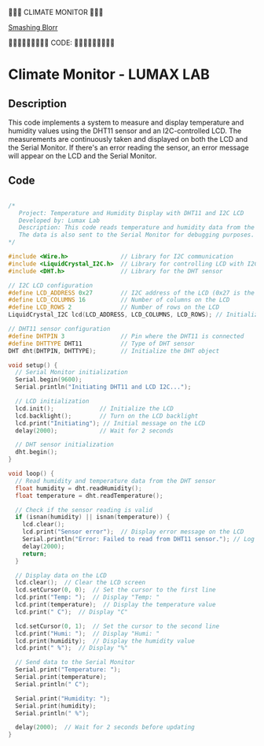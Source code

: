 🤖🤖🤖 CLIMATE MONITOR 🤖🤖🤖

[Smashing Blorr](https://github.com/user-attachments/assets/afd3b583-1180-41c1-aaa7-77e15fbd9421)


🧑🏻‍💻🧑🏻‍💻🧑🏻‍💻 CODE: 🧑🏻‍💻🧑🏻‍💻🧑🏻‍💻


# Climate Monitor - LUMAX LAB

## Description
This code implements a system to measure and display temperature and humidity values using the DHT11 sensor and an I2C-controlled LCD. The measurements are continuously taken and displayed on both the LCD and the Serial Monitor. If there's an error reading the sensor, an error message will appear on the LCD and the Serial Monitor.

## Code

```cpp

/* 
   Project: Temperature and Humidity Display with DHT11 and I2C LCD
   Developed by: Lumax Lab
   Description: This code reads temperature and humidity data from the DHT11 sensor and displays them on an I2C LCD.
   The data is also sent to the Serial Monitor for debugging purposes.
*/

#include <Wire.h>               // Library for I2C communication
#include <LiquidCrystal_I2C.h>  // Library for controlling LCD with I2C
#include <DHT.h>                // Library for the DHT sensor

// I2C LCD configuration
#define LCD_ADDRESS 0x27        // I2C address of the LCD (0x27 is the most common; adjust if necessary)
#define LCD_COLUMNS 16          // Number of columns on the LCD
#define LCD_ROWS 2              // Number of rows on the LCD
LiquidCrystal_I2C lcd(LCD_ADDRESS, LCD_COLUMNS, LCD_ROWS); // Initialize the LCD

// DHT11 sensor configuration
#define DHTPIN 3                // Pin where the DHT11 is connected
#define DHTTYPE DHT11           // Type of DHT sensor
DHT dht(DHTPIN, DHTTYPE);       // Initialize the DHT object

void setup() {
  // Serial Monitor initialization
  Serial.begin(9600);
  Serial.println("Initiating DHT11 and LCD I2C...");

  // LCD initialization
  lcd.init();             // Initialize the LCD
  lcd.backlight();        // Turn on the LCD backlight
  lcd.print("Initiating"); // Initial message on the LCD
  delay(2000);            // Wait for 2 seconds

  // DHT sensor initialization
  dht.begin();
}

void loop() {
  // Read humidity and temperature data from the DHT sensor
  float humidity = dht.readHumidity();
  float temperature = dht.readTemperature();

  // Check if the sensor reading is valid
  if (isnan(humidity) || isnan(temperature)) {
    lcd.clear();
    lcd.print("Sensor error");  // Display error message on the LCD
    Serial.println("Error: Failed to read from DHT11 sensor."); // Log to Serial Monitor
    delay(2000);
    return;
  }

  // Display data on the LCD
  lcd.clear();  // Clear the LCD screen
  lcd.setCursor(0, 0);  // Set the cursor to the first line
  lcd.print("Temp: ");  // Display "Temp: "
  lcd.print(temperature);  // Display the temperature value
  lcd.print(" C");  // Display "C"

  lcd.setCursor(0, 1);  // Set the cursor to the second line
  lcd.print("Humi: ");  // Display "Humi: "
  lcd.print(humidity);  // Display the humidity value
  lcd.print(" %");  // Display "%"

  // Send data to the Serial Monitor
  Serial.print("Temperature: ");
  Serial.print(temperature);
  Serial.println(" C");

  Serial.print("Humidity: ");
  Serial.print(humidity);
  Serial.println(" %");

  delay(2000);  // Wait for 2 seconds before updating
}
